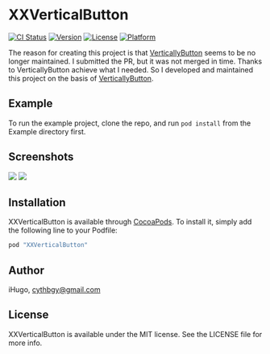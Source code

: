 # XXVerticalButton

[![CI Status](http://img.shields.io/travis/汤海波/XXVerticalButton.svg?style=flat)](https://travis-ci.org/汤海波/XXVerticalButton)
[![Version](https://img.shields.io/cocoapods/v/XXVerticalButton.svg?style=flat)](http://cocoapods.org/pods/XXVerticalButton)
[![License](https://img.shields.io/cocoapods/l/XXVerticalButton.svg?style=flat)](http://cocoapods.org/pods/XXVerticalButton)
[![Platform](https://img.shields.io/cocoapods/p/XXVerticalButton.svg?style=flat)](http://cocoapods.org/pods/XXVerticalButton)

The reason for creating this project is that [VerticallyButton](https://github.com/zeushin/VerticallyButton) seems to be no longer maintained. I submitted the PR, but it was not merged in time. Thanks to VerticallyButton achieve what I needed. So I developed and maintained this project on the basis of [VerticallyButton](https://github.com/zeushin/VerticallyButton).

## Example

To run the example project, clone the repo, and run `pod install` from the Example directory first.

## Screenshots
![](https://github.com/cythb/XXVerticalButton/raw/master/Screenshots/Screenshots.gif)
![](https://github.com/cythb/XXVerticalButton/raw/master/Screenshots/Screenshots.png)

## Installation

XXVerticalButton is available through [CocoaPods](http://cocoapods.org). To install
it, simply add the following line to your Podfile:

```ruby
pod "XXVerticalButton"
```

## Author

iHugo, cythbgy@gmail.com

## License

XXVerticalButton is available under the MIT license. See the LICENSE file for more info.


